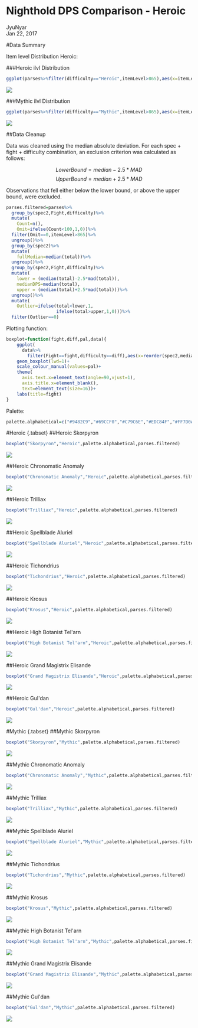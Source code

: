 # Nighthold DPS Comparison - Heroic
JyuNyar  
Jan 22, 2017  



#Data Summary

Item level Distribution Heroic: 

###Heroic ilvl Distribution

```r
ggplot(parses%>%filter(difficulty=="Heroic",itemLevel>865),aes(x=itemLevel))+geom_histogram(binwidth=1)+ggtitle("ilvl Distrution for all Heroic Parses")
```

![](dps-boxplots_files/figure-html/heroic_hist-1.png)<!-- -->

###Mythic ilvl Distribution

```r
ggplot(parses%>%filter(difficulty=="Mythic",itemLevel>865),aes(x=itemLevel))+geom_histogram(binwidth=1)+ggtitle("ilvl Distrution for all Mythic Parses")
```

![](dps-boxplots_files/figure-html/mythic_hist-1.png)<!-- -->


##Data Cleanup

Data was cleaned using the median absolute deviation. For each spec + fight + difficulty combination, an exclusion criterion was calculated as follows:

$$Lower Bound = median - 2.5*MAD$$
$$Upper Bound = median + 2.5*MAD$$

Observations that fell either below the lower bound, or above the upper bound, were excluded.


```r
parses.filtered=parses%>%
  group_by(spec2,Fight,difficulty)%>%
  mutate(
    Count=n(),
    Omit=ifelse(Count<100,1,0))%>%
  filter(Omit==0,itemLevel>865)%>%
  ungroup()%>%
  group_by(spec2)%>%
  mutate(
    fullMedian=median(total))%>%
  ungroup()%>%
  group_by(spec2,Fight,difficulty)%>%
  mutate(
    lower = (median(total)-2.5*mad(total)),
    medianDPS=median(total),
    upper = (median(total)+2.5*mad(total)))%>%
  ungroup()%>%
  mutate(
    Outlier=ifelse(total<lower,1,
                   ifelse(total>upper,1,0)))%>%
  filter(Outlier==0)
```

Plotting function:


```r
boxplot=function(fight,diff,pal,data){
    ggplot(
      data%>%
        filter(Fight==fight,difficulty==diff),aes(x=reorder(spec2,medianDPS),y=total,color=spec2))+
    geom_boxplot(lwd=1)+
    scale_colour_manual(values=pal)+
    theme(
      axis.text.x=element_text(angle=90,vjust=1),
      axis.title.x=element_blank(),
      text=element_text(size=16))+
    labs(title=fight)
}
```

Palette:

```r
palette.alphabetical=c("#9482C9","#69CCF0","#C79C6E","#EDC84F","#FF7D0A","#ABD473","#7661B2","#BDAEE8","#0070DE","#63AAF0","#FFAA60","#2AC1F8","#48AACD","#C41F3B","#9B7954","#A330C9","#8BD428","#FFC300","#F58CBA","#000000","#E3C153","#BDD69A","#97001A","#00FF96")
```

#Heroic {.tabset}
##Heroic Skorpyron

```r
boxplot("Skorpyron","Heroic",palette.alphabetical,parses.filtered)
```

![](dps-boxplots_files/figure-html/heroic_skorpyron-1.png)<!-- -->

##Heroic Chronomatic Anomaly

```r
boxplot("Chronomatic Anomaly","Heroic",palette.alphabetical,parses.filtered)
```

![](dps-boxplots_files/figure-html/heroic_anomaly-1.png)<!-- -->

##Heroic Trilliax

```r
boxplot("Trilliax","Heroic",palette.alphabetical,parses.filtered)
```

![](dps-boxplots_files/figure-html/heroic_trilliax-1.png)<!-- -->

##Heroic Spellblade Aluriel

```r
boxplot("Spellblade Aluriel","Heroic",palette.alphabetical,parses.filtered)
```

![](dps-boxplots_files/figure-html/heroic_aluriel-1.png)<!-- -->

##Heroic Tichondrius

```r
boxplot("Tichondrius","Heroic",palette.alphabetical,parses.filtered)
```

![](dps-boxplots_files/figure-html/heroic_tichondrius-1.png)<!-- -->

##Heroic Krosus

```r
boxplot("Krosus","Heroic",palette.alphabetical,parses.filtered)
```

![](dps-boxplots_files/figure-html/heroic_krosus-1.png)<!-- -->

##Heroic High Botanist Tel'arn

```r
boxplot("High Botanist Tel'arn","Heroic",palette.alphabetical,parses.filtered)
```

![](dps-boxplots_files/figure-html/heroic_botanist-1.png)<!-- -->

##Heroic Grand Magistrix Elisande

```r
boxplot("Grand Magistrix Elisande","Heroic",palette.alphabetical,parses.filtered)
```

![](dps-boxplots_files/figure-html/heroic_elisande-1.png)<!-- -->

##Heroic Gul'dan

```r
boxplot("Gul'dan","Heroic",palette.alphabetical,parses.filtered)
```

![](dps-boxplots_files/figure-html/heroic_guldan-1.png)<!-- -->

#Mythic {.tabset}
##Mythic Skorpyron

```r
boxplot("Skorpyron","Mythic",palette.alphabetical,parses.filtered)
```

![](dps-boxplots_files/figure-html/Mythic_skorpyron-1.png)<!-- -->

##Mythic Chronomatic Anomaly

```r
boxplot("Chronomatic Anomaly","Mythic",palette.alphabetical,parses.filtered)
```

![](dps-boxplots_files/figure-html/Mythic_anomaly-1.png)<!-- -->

##Mythic Trilliax

```r
boxplot("Trilliax","Mythic",palette.alphabetical,parses.filtered)
```

![](dps-boxplots_files/figure-html/Mythic_trilliax-1.png)<!-- -->

##Mythic Spellblade Aluriel

```r
boxplot("Spellblade Aluriel","Mythic",palette.alphabetical,parses.filtered)
```

![](dps-boxplots_files/figure-html/Mythic_aluriel-1.png)<!-- -->

##Mythic Tichondrius

```r
boxplot("Tichondrius","Mythic",palette.alphabetical,parses.filtered)
```

![](dps-boxplots_files/figure-html/Mythic_tichondrius-1.png)<!-- -->

##Mythic Krosus

```r
boxplot("Krosus","Mythic",palette.alphabetical,parses.filtered)
```

![](dps-boxplots_files/figure-html/Mythic_krosus-1.png)<!-- -->

##Mythic High Botanist Tel'arn

```r
boxplot("High Botanist Tel'arn","Mythic",palette.alphabetical,parses.filtered)
```

![](dps-boxplots_files/figure-html/Mythic_botanist-1.png)<!-- -->

##Mythic Grand Magistrix Elisande

```r
boxplot("Grand Magistrix Elisande","Mythic",palette.alphabetical,parses.filtered)
```

![](dps-boxplots_files/figure-html/Mythic_elisande-1.png)<!-- -->

##Mythic Gul'dan

```r
boxplot("Gul'dan","Mythic",palette.alphabetical,parses.filtered)
```

![](dps-boxplots_files/figure-html/Mythic_guldan-1.png)<!-- -->

